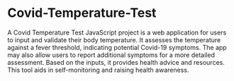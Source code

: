 # Covid-Temperature-Test
 A Covid Temperature Test JavaScript project is a web application for users to input and validate their body temperature. It assesses the temperature against a fever threshold, indicating potential Covid-19 symptoms. The app may also allow users to report additional symptoms for a more detailed assessment. Based on the inputs, it provides health advice and resources. This tool aids in self-monitoring and raising health awareness.
